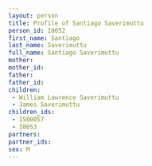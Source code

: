 ```yaml
---
layout: person
title: Profile of Santiago Saverimuttu
person_id: I0052
first_name: Santiago
last_name: Saverimuttu
full_name: Santiago Saverimuttu
mother: 
mother_id: 
father: 
father_id: 
children:
 - William Lawrence Saverimuttu
 - James Saverimuttu
children_ids:
 - I500057
 - I0053
partners:
partner_ids:
sex: M
---
```


